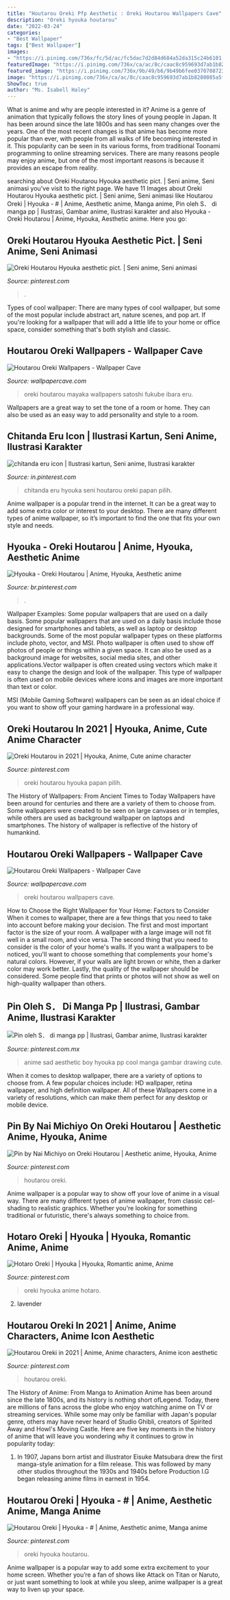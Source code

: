 ```yaml
---
title: "Houtarou Oreki Pfp Aesthetic : Oreki Houtarou Wallpapers Cave"
description: "Oreki hyouka houtarou"
date: "2022-03-24"
categories:
- "Best Wallpaper"
tags: ["Best Wallpaper"]
images:
- "https://i.pinimg.com/736x/fc/5d/ac/fc5dac7d2d84d684a52da315c24b6101.jpg"
featuredImage: "https://i.pinimg.com/736x/ca/ac/8c/caac8c959693d7ab1b8280085a5f4512.jpg"
featured_image: "https://i.pinimg.com/736x/9b/49/b6/9b49b6fee03707087236c80fbe340fa9.jpg"
image: "https://i.pinimg.com/736x/ca/ac/8c/caac8c959693d7ab1b8280085a5f4512.jpg"
ShowToc: true
author: "Ms. Isabell Haley"
---
```



What is anime and why are people interested in it?
Anime is a genre of animation that typically follows the story lines of young people in Japan. It has been around since the late 1800s and has seen many changes over the years. One of the most recent changes is that anime has become more popular than ever, with people from all walks of life becoming interested in it. This popularity can be seen in its various forms, from traditional Toonami programming to online streaming services. There are many reasons people may enjoy anime, but one of the most important reasons is because it provides an escape from reality.

	

		
searching about Oreki Houtarou Hyouka aesthetic pict. | Seni anime, Seni animasi you've visit to the right page. We have 11 Images about Oreki Houtarou Hyouka aesthetic pict. | Seni anime, Seni animasi like Houtarou Oreki | Hyouka - # | Anime, Aesthetic anime, Manga anime, Pin oleh S． di manga pp | Ilustrasi, Gambar anime, Ilustrasi karakter and also Hyouka - Oreki Houtarou | Anime, Hyouka, Aesthetic anime. Here you go:
		
    
## Oreki Houtarou Hyouka Aesthetic Pict. | Seni Anime, Seni Animasi

<img loading=lazy src="https://i.pinimg.com/736x/1e/60/7e/1e607eeb688b570b91cd0519af92f2db.jpg" onerror="this.onerror=null;this.src='https://tse2.mm.bing.net/th?id=OIP.vU_dz8_0B-gs7HMhC_adZQHaNK&amp;pid=15.1';" alt="Oreki Houtarou Hyouka aesthetic pict. | Seni anime, Seni animasi">

_Source: pinterest.com_

>. 

	

Types of cool wallpaper:
There are many types of cool wallpaper, but some of the most popular include abstract art, nature scenes, and pop art. If you're looking for a wallpaper that will add a little life to your home or office space, consider something that's both stylish and classic.

    
## Houtarou Oreki Wallpapers - Wallpaper Cave

<img loading=lazy src="https://wallpapercave.com/wp/wp4628770.jpg" onerror="this.onerror=null;this.src='https://tse2.mm.bing.net/th?id=OIP.PWyajQPhSc7_CR4iBjqFhwHaEK&amp;pid=15.1';" alt="Houtarou Oreki Wallpapers - Wallpaper Cave">

_Source: wallpapercave.com_

>oreki houtarou mayaka wallpapers satoshi fukube ibara eru. 

	

Wallpapers are a great way to set the tone of a room or home. They can also be used as an easy way to add personality and style to a room.

    
## Chitanda Eru Icon | Ilustrasi Kartun, Seni Anime, Ilustrasi Karakter

<img loading=lazy src="https://i.pinimg.com/736x/08/89/ba/0889baa60b428bcc72500a782497a652.jpg" onerror="this.onerror=null;this.src='https://tse4.mm.bing.net/th?id=OIP.J27eeUQV8a8KttbSfkHHMgHaHZ&amp;pid=15.1';" alt="chitanda eru icon | Ilustrasi kartun, Seni anime, Ilustrasi karakter">

_Source: in.pinterest.com_

>chitanda eru hyouka seni houtarou oreki papan pilih. 

	

Anime wallpaper is a popular trend in the internet. It can be a great way to add some extra color or interest to your desktop. There are many different types of anime wallpaper, so it’s important to find the one that fits your own style and needs.

    
## Hyouka - Oreki Houtarou | Anime, Hyouka, Aesthetic Anime

<img loading=lazy src="https://i.pinimg.com/736x/d7/c6/0c/d7c60c794767cab783bbb264fe35436b.jpg" onerror="this.onerror=null;this.src='https://tse3.mm.bing.net/th?id=OIP.JQHMFBFc6MBgqTA79kQ4pQHaEJ&amp;pid=15.1';" alt="Hyouka - Oreki Houtarou | Anime, Hyouka, Aesthetic anime">

_Source: br.pinterest.com_

>. 

	

Wallpaper Examples: Some popular wallpapers that are used on a daily basis.
Some popular wallpapers that are used on a daily basis include those designed for smartphones and tablets, as well as laptop or desktop backgrounds. Some of the most popular wallpaper types on these platforms include photo, vector, and MSI. 
Photo wallpaper is often used to show off photos of people or things within a given space. It can also be used as a background image for websites, social media sites, and other applications.Vector wallpaper is often created using vectors which make it easy to change the design and look of the wallpaper. This type of wallpaper is often used on mobile devices where icons and images are more important than text or color. 

MSI (Mobile Gaming Software) wallpapers can be seen as an ideal choice if you want to show off your gaming hardware in a professional way.

    
## Oreki Houtarou In 2021 | Hyouka, Anime, Cute Anime Character

<img loading=lazy src="https://i.pinimg.com/736x/ca/ac/8c/caac8c959693d7ab1b8280085a5f4512.jpg" onerror="this.onerror=null;this.src='https://tse4.mm.bing.net/th?id=OIP.2ajFTXaWojXPmfYzq_4wdwHaHa&amp;pid=15.1';" alt="Oreki Houtarou in 2021 | Hyouka, Anime, Cute anime character">

_Source: pinterest.com_

>oreki houtarou hyouka papan pilih. 

	

The History of Wallpapers: From Ancient Times to Today
Wallpapers have been around for centuries and there are a variety of them to choose from. Some wallpapers were created to be seen on large canvases or in temples, while others are used as background wallpaper on laptops and smartphones. The history of wallpaper is reflective of the history of humankind.

    
## Houtarou Oreki Wallpapers - Wallpaper Cave

<img loading=lazy src="https://wallpapercave.com/wp/wp4628782.jpg" onerror="this.onerror=null;this.src='https://tse4.mm.bing.net/th?id=OIP.CzMK9ahoivFQNoRv5uzsjQHaEo&amp;pid=15.1';" alt="Houtarou Oreki Wallpapers - Wallpaper Cave">

_Source: wallpapercave.com_

>oreki houtarou wallpapers cave. 

	

How to Choose the Right Wallpaper for Your Home: Factors to Consider
When it comes to wallpaper, there are a few things that you need to take into account before making your decision. The first and most important factor is the size of your room. A wallpaper with a large image will not fit well in a small room, and vice versa. 
The second thing that you need to consider is the color of your home's walls. If you want a wallpapers to be noticed, you'll want to choose something that complements your home's natural colors. However, if your walls are light brown or white, then a darker color may work better. 
Lastly, the quality of the wallpaper should be considered. Some people find that prints or photos will not show as well on high-quality wallpaper than others.

    
## Pin Oleh S． Di Manga Pp | Ilustrasi, Gambar Anime, Ilustrasi Karakter

<img loading=lazy src="https://i.pinimg.com/736x/a7/00/2e/a7002e59320c8993afec09e3ec6b4c7d.jpg" onerror="this.onerror=null;this.src='https://tse4.mm.bing.net/th?id=OIP.7LaCK5CgwGOORr1DmvJhGwHaHX&amp;pid=15.1';" alt="Pin oleh S． di manga pp | Ilustrasi, Gambar anime, Ilustrasi karakter">

_Source: pinterest.com.mx_

>anime sad aesthetic boy hyouka pp cool manga gambar drawing cute. 

	

When it comes to desktop wallpaper, there are a variety of options to choose from. A few popular choices include: HD wallpaper, retina wallpaper, and high definition wallpaper. All of these Wallpapers come in a variety of resolutions, which can make them perfect for any desktop or mobile device. 

    
## Pin By Nai Michiyo On Oreki Houtarou | Aesthetic Anime, Hyouka, Anime

<img loading=lazy src="https://i.pinimg.com/736x/9b/49/b6/9b49b6fee03707087236c80fbe340fa9.jpg" onerror="this.onerror=null;this.src='https://tse2.mm.bing.net/th?id=OIP.IwjH4XpC-xEtcmXFJdNsBwHaEK&amp;pid=15.1';" alt="Pin by Nai Michiyo on Oreki Houtarou | Aesthetic anime, Hyouka, Anime">

_Source: pinterest.com_

>houtarou oreki. 

	

Anime wallpaper is a popular way to show off your love of anime in a visual way. There are many different types of anime wallpaper, from classic cel-shading to realistic graphics. Whether you're looking for something traditional or futuristic, there's always something to choice from.

    
## Hotaro Oreki | Hyouka | Hyouka, Romantic Anime, Anime

<img loading=lazy src="https://i.pinimg.com/736x/ea/cd/07/eacd079f4944cbdab4e849f1171d01e9.jpg" onerror="this.onerror=null;this.src='https://tse2.mm.bing.net/th?id=OIP.OP67Xu2Z1QinZ2UiXBfjzAHaEK&amp;pid=15.1';" alt="Hotaro Oreki | Hyouka | Hyouka, Romantic anime, Anime">

_Source: pinterest.com_

>oreki hyouka anime hotaro. 

	

2. lavender 

    
## Houtarou Oreki In 2021 | Anime, Anime Characters, Anime Icon Aesthetic

<img loading=lazy src="https://i.pinimg.com/736x/fc/5d/ac/fc5dac7d2d84d684a52da315c24b6101.jpg" onerror="this.onerror=null;this.src='https://tse3.mm.bing.net/th?id=OIP.JfwB1FVR6tm3n1NQaeJ_9AHaHa&amp;pid=15.1';" alt="Houtarou Oreki in 2021 | Anime, Anime characters, Anime icon aesthetic">

_Source: pinterest.com_

>houtarou oreki. 

	

The History of Anime: From Manga to Animation
Anime has been around since the late 1800s, and its history is nothing short ofLegend. Today, there are millions of fans across the globe who enjoy watching anime on TV or streaming services. While some may only be familiar with Japan's popular genre, others may have never heard of Studio Ghibli, creators of Spirited Away and Howl's Moving Castle. Here are five key moments in the history of anime that will leave you wondering why it continues to grow in popularity today:
1) In 1907, Japans born artist and illustrator Eisuke Matsubara drew the first manga-style animation for a film release. This was followed by many other studios throughout the 1930s and 1940s before Production I.G began releasing anime films in earnest in 1954.

    
## Houtarou Oreki | Hyouka - # | Anime, Aesthetic Anime, Manga Anime

<img loading=lazy src="https://i.pinimg.com/736x/f0/3f/c7/f03fc71f15dfd05f0cd6c59974d30a46.jpg" onerror="this.onerror=null;this.src='https://tse4.mm.bing.net/th?id=OIP.emAhcRzwVQnWE41RPwaRVQHaHo&amp;pid=15.1';" alt="Houtarou Oreki | Hyouka - # | Anime, Aesthetic anime, Manga anime">

_Source: pinterest.com_

>oreki hyouka houtarou. 

	

Anime wallpaper is a popular way to add some extra excitement to your home screen. Whether you’re a fan of shows like Attack on Titan or Naruto, or just want something to look at while you sleep, anime wallpaper is a great way to liven up your space.

